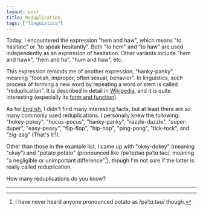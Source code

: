 ```yaml
---
layout: post
title: Reduplication
tags: ["linguistics"]
---
```


Today, I encountered the expression "hem and haw", which means "to hasitate" or "to speak hesitantly".
Both "to hem" and "to haw" are used independently as an expression of hesitation.
Other variants include "hem and hawk", "hem and ha", "hum and haw", etc.

This expression reminds me of another expression, "hanky-panky", meaning "foolish, improper, often sexual, behavior".
In linguistics, such process of forming a new word by repeating a word or stem is called "reduplication".
It is described in detail in [Wikipedia](https://en.wikipedia.org/wiki/Reduplication), and it is quite interesting (especially its [form and function](https://en.wikipedia.org/wiki/Reduplication#Typological_description)).

As for [English](https://en.wikipedia.org/wiki/Reduplication#English), I didn't find many interesting facts, but at least there are so many commonly used reduplications.
I personally knew the following: "hokey-pokey", "hocus-pocus", "hanky-panky", "razzle-dazzle", "super-duper", "easy-peasy", "flip-flop", "hip-hop", "ping-pong", "tick-tock", and "zig-zag" (That's it?).

Other than those in the example list, I came up with "okey-dokey" (meaning "okay") and "potato potato" (pronounced like /pəˈteɪtəʊ pəˈtɑːtəʊ/, meaning "a negligible or unimportant difference"[^potato-pron]), though I'm not sure if the latter is really called reduplication.

How many reduplications do you know?

---

[^potato-pron]: I have never heard anyone pronounced potato as /pəˈtɑːtəʊ/ though.

